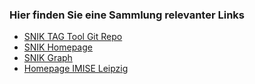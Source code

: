 ### Hier finden Sie eine Sammlung relevanter Links

* [SNIK TAG Tool Git Repo]()
* [SNIK Homepage]()
* [SNIK Graph]()
* [Homepage IMISE Leipzig](http:www.imise.uni-leipzig.de)
